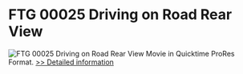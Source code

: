 # FTG 00025 Driving on Road Rear View
![FTG 00025 Driving on Road Rear View](https://mycommerce.akamaized.net/api/pimages/P300617866/BIG/300617866.JPG)
Movie in Quicktime ProRes Format.
[>> Detailed information](https://secure.shareit.com/shareit/product.html?productid=300617866&affiliateid=200057808)